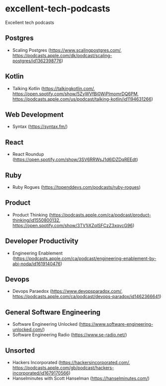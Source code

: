 # excellent-tech-podcasts
Excellent tech podcasts

## Postgres

* Scaling Postgres (https://www.scalingpostgres.com/, https://podcasts.apple.com/dk/podcast/scaling-postgres/id1362398776)

## Kotlin

* Talking Kotlin (https://talkingkotlin.com/, https://open.spotify.com/show/5ZyWVfBi0WiPlmomrDQ6PM, https://podcasts.apple.com/us/podcast/talking-kotlin/id1194631266)

## Web Development

* Syntax (https://syntax.fm/)

## React

* React Roundup (https://open.spotify.com/show/3SV6RRWsJ1d6lDZDqREEdt)

## Ruby

* Ruby Rogues (https://topenddevs.com/podcasts/ruby-rogues)

## Product

* Product Thinking (https://podcasts.apple.com/ca/podcast/product-thinking/id1550800132, https://open.spotify.com/show/3TV1jXZqlSFCzZ3xqvcG96)

## Developer Productivity

* Engineering Enablement (https://podcasts.apple.com/ca/podcast/engineering-enablement-by-abi-noda/id1619140476)

## Devops

* Devops Paraedox (https://www.devopsparadox.com/, https://podcasts.apple.com/ca/podcast/devops-paradox/id1462366641)

## General Software Engineering

* Software Engineering Unlocked (https://www.software-engineering-unlocked.com/)
* Software Engineering Radio (https://www.se-radio.net/)

## Unsorted

* Hackers Incorporated (https://hackersincorporated.com/, https://podcasts.apple.com/gb/podcast/hackers-incorporated/id1679170566)
* Hanselminutes with Scott Hanselman (https://hanselminutes.com/)
